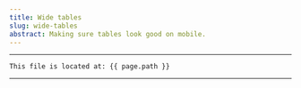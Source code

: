 ```yaml
---
title: Wide tables
slug: wide-tables
abstract: Making sure tables look good on mobile.
---
```




---
```
This file is located at: {{ page.path }}
```
---